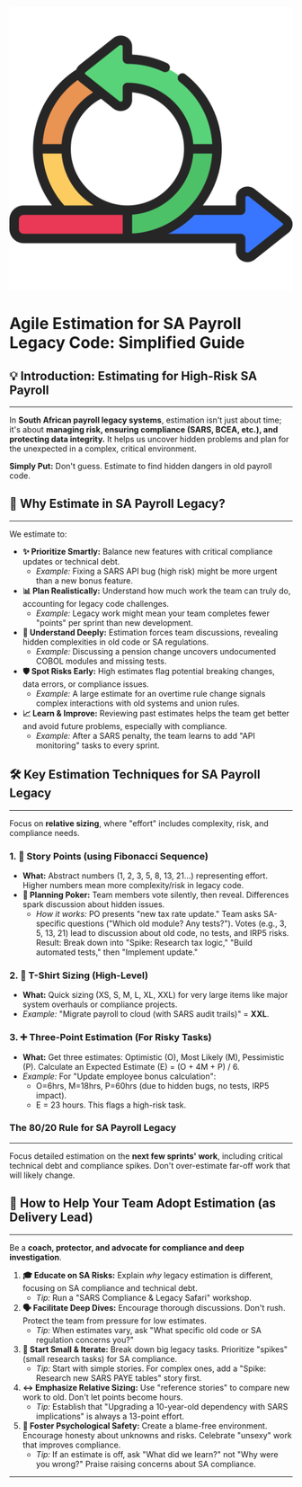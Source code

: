 
![Agile fundementals](../images/Agile-undementals.png "Agile fundementals")

# Agile Estimation for SA Payroll Legacy Code: Simplified Guide

## 💡 Introduction: Estimating for High-Risk SA Payroll
---
In **South African payroll legacy systems**, estimation isn't just about time; it's about **managing risk, ensuring compliance (SARS, BCEA, etc.), and protecting data integrity.** It helps us uncover hidden problems and plan for the unexpected in a complex, critical environment.

**Simply Put:** Don't guess. Estimate to find hidden dangers in old payroll code.

## 🤔 Why Estimate in SA Payroll Legacy?
---
We estimate to:

* **✨ Prioritize Smartly:** Balance new features with critical compliance updates or technical debt.
    * *Example:* Fixing a SARS API bug (high risk) might be more urgent than a new bonus feature.
* **📊 Plan Realistically:** Understand how much work the team can truly do, accounting for legacy code challenges.
    * *Example:* Legacy work might mean your team completes fewer "points" per sprint than new development.
* **🤝 Understand Deeply:** Estimation forces team discussions, revealing hidden complexities in old code or SA regulations.
    * *Example:* Discussing a pension change uncovers undocumented COBOL modules and missing tests.
* **🛡️ Spot Risks Early:** High estimates flag potential breaking changes, data errors, or compliance issues.
    * *Example:* A large estimate for an overtime rule change signals complex interactions with old systems and union rules.
* **📈 Learn & Improve:** Reviewing past estimates helps the team get better and avoid future problems, especially with compliance.
    * *Example:* After a SARS penalty, the team learns to add "API monitoring" tasks to every sprint.

## 🛠️ Key Estimation Techniques for SA Payroll Legacy
---
Focus on **relative sizing**, where "effort" includes complexity, risk, and compliance needs.

### 1. 📏 Story Points (using Fibonacci Sequence)
* **What:** Abstract numbers (1, 2, 3, 5, 8, 13, 21...) representing effort. Higher numbers mean more complexity/risk in legacy code.
* **🎲 Planning Poker:** Team members vote silently, then reveal. Differences spark discussion about hidden issues.
    * *How it works:* PO presents "new tax rate update." Team asks SA-specific questions ("Which old module? Any tests?"). Votes (e.g., 3, 5, 13, 21) lead to discussion about old code, no tests, and IRP5 risks. Result: Break down into "Spike: Research tax logic," "Build automated tests," then "Implement update."

### 2. 👕 T-Shirt Sizing (High-Level)
* **What:** Quick sizing (XS, S, M, L, XL, XXL) for very large items like major system overhauls or compliance projects.
* *Example:* "Migrate payroll to cloud (with SARS audit trails)" = **XXL**.

### 3. ➕ Three-Point Estimation (For Risky Tasks)
* **What:** Get three estimates: Optimistic (O), Most Likely (M), Pessimistic (P). Calculate an Expected Estimate (E) = (O + 4M + P) / 6.
* *Example:* For "Update employee bonus calculation":
    * O=6hrs, M=18hrs, P=60hrs (due to hidden bugs, no tests, IRP5 impact).
    * E = 23 hours. This flags a high-risk task.

### The 80/20 Rule for SA Payroll Legacy
---
Focus detailed estimation on the **next few sprints' work**, including critical technical debt and compliance spikes. Don't over-estimate far-off work that will likely change.

## 🚀 How to Help Your Team Adopt Estimation (as Delivery Lead)
---
Be a **coach, protector, and advocate for compliance and deep investigation**.

1.  **🎓 Educate on SA Risks:** Explain *why* legacy estimation is different, focusing on SA compliance and technical debt.
    * *Tip:* Run a "SARS Compliance & Legacy Safari" workshop.
2.  **🗣️ Facilitate Deep Dives:** Encourage thorough discussions. Don't rush. Protect the team from pressure for low estimates.
    * *Tip:* When estimates vary, ask "What specific old code or SA regulation concerns you?"
3.  **🌱 Start Small & Iterate:** Break down big legacy tasks. Prioritize "spikes" (small research tasks) for SA compliance.
    * *Tip:* Start with simple stories. For complex ones, add a "Spike: Research new SARS PAYE tables" story first.
4.  **↔️ Emphasize Relative Sizing:** Use "reference stories" to compare new work to old. Don't let points become hours.
    * *Tip:* Establish that "Upgrading a 10-year-old dependency with SARS implications" is always a 13-point effort.
5.  **💖 Foster Psychological Safety:** Create a blame-free environment. Encourage honesty about unknowns and risks. Celebrate "unsexy" work that improves compliance.
    * *Tip:* If an estimate is off, ask "What did we learn?" not "Why were you wrong?" Praise raising concerns about SA compliance.
---
